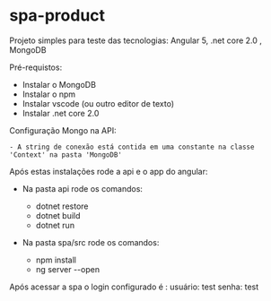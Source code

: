 # spa-product
Projeto simples para teste das tecnologias:
Angular 5, .net core 2.0 , MongoDB

Pré-requistos:
 - Instalar o MongoDB
 - Instalar o npm
 - Instalar vscode (ou outro editor de texto)
 - Instalar .net core 2.0

Configuração Mongo na API:

    - A string de conexão está contida em uma constante na classe 'Context' na pasta 'MongoDB'

Após estas instalações rode a api e o app do angular:

 - Na pasta api rode os comandos:
    * dotnet restore
    * dotnet build
    * dotnet run

- Na pasta spa/src rode os comandos:
    * npm install
    * ng server --open

Após acessar a spa o login configurado é :
    usuário: test
    senha: test